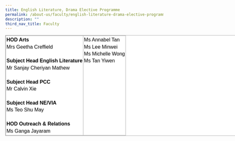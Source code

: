 ```yaml
---
title: English Literature, Drama Elective Programme
permalink: /about-us/faculty/english-literature-drama-elective-programme/
description: ""
third_nav_title: Faculty
---
```

<table style="margin: 0px; outline: 0px; padding: 0px; border-collapse: collapse; border: 1px solid rgb(170, 170, 170); color: rgb(0, 0, 0); font-family: Nunito, sans-serif; font-size: 16px; font-style: normal; font-variant-ligatures: normal; font-variant-caps: normal; font-weight: 400; letter-spacing: normal; orphans: 2; text-align: left; text-transform: none; white-space: normal; widows: 2; word-spacing: 0px; -webkit-text-stroke-width: 0px; background-color: rgb(255, 255, 255); text-decoration-thickness: initial; text-decoration-style: initial; text-decoration-color: initial; width: 818px;" class="iveo_table ives_tab_simple3" cellpadding="0" cellspacing="0" width="100%" border="0"><tbody style="margin: 0px; outline: 0px; padding: 0px;"><tr style="margin: 0px; outline: 0px; padding: 0px;"><td style="margin: 0px; outline: 0px; padding: 2px; text-align: center; border: 1px solid rgb(170, 170, 170);" valign="top"><div style="margin: 0px; outline: 0px; padding: 0px; line-height: 22.4px; text-align: left;"><strong style="margin: 0px; outline: 0px; padding: 0px;">HOD Arts</strong></div><div style="margin: 0px; outline: 0px; padding: 0px; line-height: 22.4px; text-align: left;">Mrs Geetha Creffield</div><div style="margin: 0px; outline: 0px; padding: 0px; line-height: 22.4px; text-align: left;"><br style="margin: 0px; outline: 0px; padding: 0px;"></div><span style="margin: 0px; outline: 0px; padding: 0px; font-weight: bold;"><div style="margin: 0px; outline: 0px; padding: 0px; line-height: 22.4px; text-align: left;">Subject Head English Literature</div></span><div style="margin: 0px; outline: 0px; padding: 0px; line-height: 22.4px; text-align: left;">Mr Sanjay Cheriyan Mathew</div><div style="margin: 0px; outline: 0px; padding: 0px; line-height: 22.4px; text-align: left;"><br style="margin: 0px; outline: 0px; padding: 0px;"></div><b style="margin: 0px; outline: 0px; padding: 0px;"><div style="margin: 0px; outline: 0px; padding: 0px; line-height: 22.4px; text-align: left;"><b style="margin: 0px; outline: 0px; padding: 0px;">Subject Head PCC</b></div></b><div style="margin: 0px; outline: 0px; padding: 0px; line-height: 22.4px; text-align: left;">Mr Calvin Xie</div><div style="margin: 0px; outline: 0px; padding: 0px; line-height: 22.4px; text-align: left;"><strong style="margin: 0px; outline: 0px; padding: 0px;"><br style="margin: 0px; outline: 0px; padding: 0px;"></strong></div><div style="margin: 0px; outline: 0px; padding: 0px; line-height: 22.4px; text-align: left;"><strong style="margin: 0px; outline: 0px; padding: 0px;">Subject Head NE/VIA</strong></div><div style="margin: 0px; outline: 0px; padding: 0px; line-height: 22.4px; text-align: left;">Ms Teo Shu May</div><div style="margin: 0px; outline: 0px; padding: 0px; line-height: 22.4px; text-align: left;"><br style="margin: 0px; outline: 0px; padding: 0px;"></div><strong style="margin: 0px; outline: 0px; padding: 0px;"><div style="margin: 0px; outline: 0px; padding: 0px; line-height: 22.4px; text-align: left;"><strong style="margin: 0px; outline: 0px; padding: 0px;">HOD Outreach &amp; Relations</strong></div></strong><div style="margin: 0px; outline: 0px; padding: 0px; line-height: 22.4px; text-align: left;">Ms Ganga Jayaram</div></td><td style="margin: 0px; outline: 0px; padding: 2px; text-align: center; border: 1px solid rgb(170, 170, 170);" valign="top"><div style="margin: 0px; outline: 0px; padding: 0px; line-height: 22.4px; text-align: left;">Ms Annabel Tan</div><div style="margin: 0px; outline: 0px; padding: 0px; line-height: 22.4px; text-align: left;">Ms Lee Minwei</div><div style="margin: 0px; outline: 0px; padding: 0px; line-height: 22.4px; text-align: left;">Ms Michelle Wong</div><div style="margin: 0px; outline: 0px; padding: 0px; line-height: 22.4px; text-align: left;">Ms Tan Yiwen</div></td></tr></tbody></table>